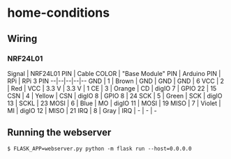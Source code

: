 # home-conditions

## Wiring

### NRF24L01

Signal | NRF24L01 PIN | Cable COLOR | "Base Module" PIN | Arduino PIN | RPi | RPi 3 PIN
--|--|--|--|--
GND  | 1 | Brown  | GND | GND      | GND     | 6
VCC  | 2 | Red    | VCC | 3.3 V    | 3.3 V   | 1
CE   | 3 | Orange | CD  | digIO 7  | GPIO 22 | 15
CSN  | 4 | Yellow | CSN | digIO 8  | GPIO 8  | 24
SCK  | 5 | Green  | SCK | digIO 13 | SCKL    | 23
MOSI | 6 | Blue   | MO  | digIO 11 | MOSI    | 19
MISO | 7 | Violet | MI  | digIO 12 | MISO    | 21
IRQ  | 8 | Gray   | IRQ | -        | -       | -

## Running the webserver

```
$ FLASK_APP=webserver.py python -m flask run --host=0.0.0.0
```
